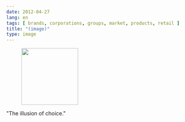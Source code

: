 ```yaml
---
date: 2012-04-27
lang: en
tags: [ brands, corporations, groups, market, products, retail ]
title: "(image)"
type: image
---
```


<figure>
<a
href="https://hugo.ferreira.cc/the-illusion-of-choice/attachment/779/"
rel="attachment"><img
src="https://hugo.ferreira.cc/wp-content/uploads/2012/04/tumblr_m34trfMzv91qz82meo1_1280-150x150.png"
width="150" height="150" /></a></figure>

"The illusion of choice."

